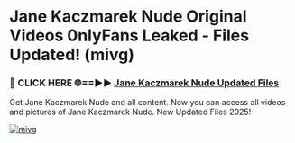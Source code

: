 # Jane Kaczmarek Nude Original Videos 0nlyFans Leaked - Files Updated! (mivg)

<h3>🔴 CLICK HERE 🌐==►► <a href="https://tinyurl.com/4mcuefdz" rel="nofollow">Jane Kaczmarek Nude Updated Files</a></h3>

Get Jane Kaczmarek Nude and all content. Now you can access all videos and pictures of Jane Kaczmarek Nude. New Updated Files 2025!

[![mivg](https://i.imgur.com/StAQSOY.gif)](https://tinyurl.com/4mcuefdz)
